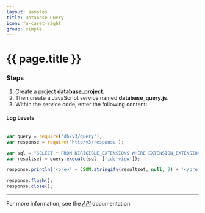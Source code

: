 ```yaml
---
layout: samples
title: Database Query
icon: fa-caret-right
group: simple
---
```


{{ page.title }}
===

### Steps


1. Create a project **database_project**.
2. Then create a JavaScript service named **database_query.js**.
3. Within the service code, enter the following content:

#### Log Levels

```javascript

var query = require('db/v3/query');
var response = require('http/v3/response');

var sql = "SELECT * FROM DIRIGIBLE_EXTENSIONS WHERE EXTENSION_EXTENSIONPOINT_NAME = ?";
var resultset = query.execute(sql, ['ide-view']);

response.println('<pre>' + JSON.stringify(resultset, null, 2) + '</pre>');

response.flush();
response.close();

```

---

For more information, see the *[API](../api/)* documentation.
